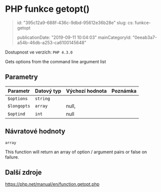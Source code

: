 PHP funkce getopt()
===================

> id: "395c12a9-688f-436c-9dbd-95612e36b28e"
> slug:
> 	cs: funkce-getopt
> 
> publicationDate: "2019-09-11 10:04:03"
> mainCategoryId: "0eeab3a7-a54b-46db-a253-ca6100145648"

Dostupnost ve verzích: `PHP 4.3.0`

Gets options from the command line argument list


Parametry
--------------

| Parametr | Datový typ | Výchozí hodnota | Poznámka |
|-----|-----|-----|-----|
| `$options` | `string` |  |  |
| `$longopts` | `array` | null, |  |
| `$optind` | `int` | null |  |


Návratové hodnoty
----------------

`array`

This function will return an array of option / argument pairs or false on
failure.

Další zdroje
------------

https://php.net/manual/en/function.getopt.php
